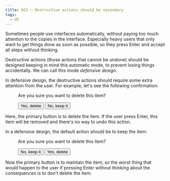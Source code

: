 ```yaml
---
title: 021 — Destructive actions should be secondary
tags:
  - UI
---
```


Sometimes people use interfaces automatically, without paying too much attention
to the copies in the interface. Especially heavy users that only want to get
things done as soon as possible, so they press Enter and accept all steps
without thinking.

<!-- more -->

Destructive actions (those actions that cannot be undone) should be designed
keeping in mind this automatic mode, to prevent losing things accidentally. We
can call this mode _defensive design_.

In defensive design, the destructive actions should require some extra attention
from the user. For example, let's see the following confirmation:

<figure>
  <p>
    Are you sure you want to delete this item?
  </p>

<button class="button is-primary">Yes, delete</button>
<button class="button is-secondary">No, keep it</button>

</figure>

Here, the primary button is to delete the item. If the user press Enter, this
item will be removed and there's no way to undo this action.

In a defensive design, the default action should be to keep the item:

<figure>
  <p>
    Are you sure you want to delete this item?
  </p>

<button class="button is-primary">No, keep it</button>
<button class="button is-secondary">Yes, delete</button>

</figure>

Now the primary button is to maintain the item, so the worst thing that would
happen to the user if pressing Enter without thinking about the consequences is
to don't delete the item.
